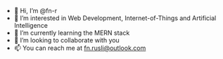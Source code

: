 - 👋 Hi, I’m @fn-r
- 👀 I’m interested in Web Development, Internet-of-Things and Artificial Intelligence
- 🌱 I’m currently learning the MERN stack
- 💞️ I’m looking to collaborate with you
- 📫 You can reach me at fn.rusli@outlook.com

<!---
fn-r/fn-r is a ✨ special ✨ repository because its `README.md` (this file) appears on your GitHub profile.
You can click the Preview link to take a look at your changes.
--->
